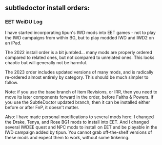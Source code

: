## subtledoctor install orders:

### EET WeiDU Log

I have started incorporating tipun's IWD mods into EET games - not to play the IWD campaigns from within BG, but to play modded IWD and IWD2 on an iPad. 

The 2022 install order is a bit jumbled... many mods are properly ordered compared to related ones, but not compared to unrelated ones. This looks chaotic but will generally not be harmful.

The 2023 order includes updated versions of many mods, and is radically re-ordered almost entirely by category. This should be much simpler to follow.

Note: if you use the base branch of Item Revisions, or IRR, then you need to move its later components forward in the order, before Faiths & Powers. If you use the SubtleDoctor updated branch, then it can be installed either before or after FnP, it doesn't matter.

Also: I have made personal modifications to several mods here: I changed the Drake, Tenya, and Rose BG1 mods to install into EET. And I changed several IWDEE quest and NPC mods to install on EET and be playable in the IWD campaign added by tipun. You cannot grab off-the-shelf versions of these mods and expect them to work, without some tinkering.